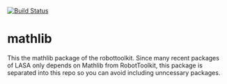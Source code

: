[![Build Status](https://travis-ci.org/epfl-lasa/mathlib.svg?branch=master)](https://travis-ci.org/epfl-lasa/mathlib)

# mathlib

This the mathlib package of the robottoolkit. 
Since many recent packages of LASA only depends on Mathlib from RobotToolkit, this package is separated into this repo so you can avoid including unncessary packages.
